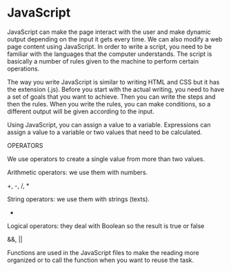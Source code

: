 # JavaScript
JavaScript can make the page interact with the user and make dynamic output depending on the input it gets every time. We can also modify a web page content using JavaScript. In order to write a script, you need to be familiar with the languages that the computer understands. The script is basically a number of rules given to the machine to perform certain operations.

The way you write JavaScript is similar to writing HTML and CSS but it has the extension (.js). Before you start with the actual writing, you need to have a set of goals that you want to achieve. Then you can write the steps and then the rules. When you write the rules, you can make conditions, so a different output will be given according to the input. 

Using JavaScript, you can assign a value to a variable. Expressions can assign a value to a variable or two values that need to be calculated.

OPERATORS

We use operators to create a single value from more than two values.

Arithmetic operators: we use them with numbers.

+, -, /, *

String operators: we use them with strings (texts).

+

Logical operators: they deal with Boolean so the result is true or false

&&, ||

Functions are used in the JavaScript files to make the reading more organized or to call the function when you want to reuse the task.

